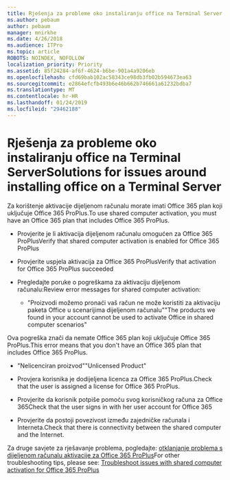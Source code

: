 ```yaml
---
title: Rješenja za probleme oko instaliranju office na Terminal Server
ms.author: pebaum
author: pebaum
manager: mnirkhe
ms.date: 4/26/2018
ms.audience: ITPro
ms.topic: article
ROBOTS: NOINDEX, NOFOLLOW
localization_priority: Priority
ms.assetid: 85f24284-af6f-4624-b6be-901a4a9206eb
ms.openlocfilehash: cfd69bab102ac58343ce98db3fb02b594673ea63
ms.sourcegitcommit: e2864efcfb493b6e46b662b746661a61232bdba7
ms.translationtype: MT
ms.contentlocale: hr-HR
ms.lasthandoff: 01/24/2019
ms.locfileid: "29462188"
---
```

# <a name="solutions-for-issues-around-installing-office-on-a-terminal-server"></a><span data-ttu-id="392bb-102">Rješenja za probleme oko instaliranju office na Terminal Server</span><span class="sxs-lookup"><span data-stu-id="392bb-102">Solutions for issues around installing office on a Terminal Server</span></span>

<span data-ttu-id="392bb-103">Za korištenje aktivacije dijeljenom računalu morate imati Office 365 plan koji uključuje Office 365 ProPlus.</span><span class="sxs-lookup"><span data-stu-id="392bb-103">To use shared computer activation, you must have an Office 365 plan that includes Office 365 ProPlus.</span></span>
  
- <span data-ttu-id="392bb-104">Provjerite je li aktivacija dijeljenom računalu omogućen za Office 365 ProPlus</span><span class="sxs-lookup"><span data-stu-id="392bb-104">Verify that shared computer activation is enabled for Office 365 ProPlus</span></span>
    
- <span data-ttu-id="392bb-105">Provjerite uspjela aktivacija za Office 365 ProPlus</span><span class="sxs-lookup"><span data-stu-id="392bb-105">Verify that activation for Office 365 ProPlus succeeded</span></span>
    
- <span data-ttu-id="392bb-106">Pregledajte poruke o pogreškama za aktivaciju dijeljenom računalu:</span><span class="sxs-lookup"><span data-stu-id="392bb-106">Review error messages for shared computer activation:</span></span>
    
  - <span data-ttu-id="392bb-107">"Proizvodi možemo pronaći vaš račun ne može koristiti za aktivaciju paketa Office u scenarijima dijeljenom računalu"</span><span class="sxs-lookup"><span data-stu-id="392bb-107">"The products we found in your account cannot be used to activate Office in shared computer scenarios"</span></span>
  
<span data-ttu-id="392bb-108">Ova pogreška znači da nemate Office 365 plan koji uključuje Office 365 ProPlus.</span><span class="sxs-lookup"><span data-stu-id="392bb-108">This error means that you don't have an Office 365 plan that includes Office 365 ProPlus.</span></span>
    
  - <span data-ttu-id="392bb-109">"Nelicenciran proizvod"</span><span class="sxs-lookup"><span data-stu-id="392bb-109">"Unlicensed Product"</span></span>
    
  - <span data-ttu-id="392bb-110">Provjera korisnika je dodijeljena licenca za Office 365 ProPlus.</span><span class="sxs-lookup"><span data-stu-id="392bb-110">Check that the user is assigned a license for Office 365 ProPlus.</span></span>
    
  - <span data-ttu-id="392bb-111">Provjerite da korisnik potpiše pomoću svog korisničkog računa za Office 365</span><span class="sxs-lookup"><span data-stu-id="392bb-111">Check that the user signs in with her user account for Office 365</span></span>
    
  - <span data-ttu-id="392bb-112">Provjerite da postoji povezivost između zajedničke računala i Interneta.</span><span class="sxs-lookup"><span data-stu-id="392bb-112">Check that there is connectivity between the shared computer and the Internet.</span></span>
    
<span data-ttu-id="392bb-113">Za druge savjete za rješavanje problema, pogledajte: [otklanjanje problema s dijeljenom računalu aktivacije za Office 365 ProPlus](https://docs.microsoft.com/DeployOffice/troubleshoot-issues-with-shared-computer-activation-for-office-365-proplus)</span><span class="sxs-lookup"><span data-stu-id="392bb-113">For other troubleshooting tips, please see: [Troubleshoot issues with shared computer activation for Office 365 ProPlus](https://docs.microsoft.com/DeployOffice/troubleshoot-issues-with-shared-computer-activation-for-office-365-proplus)</span></span>
  

